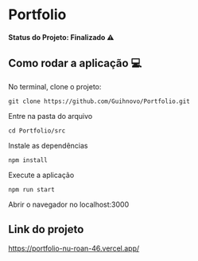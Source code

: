 # Portfolio

#### Status do Projeto: Finalizado :warning:

## Como rodar a aplicação :computer:
No terminal, clone o projeto:
```
git clone https://github.com/Guihnovo/Portfolio.git
```
Entre na pasta do arquivo
```
cd Portfolio/src
```
Instale as dependências
```
npm install
```
Execute a aplicação
```
npm run start
```
Abrir o navegador no localhost:3000

<h2>Link do projeto </h2>

https://portfolio-nu-roan-46.vercel.app/
